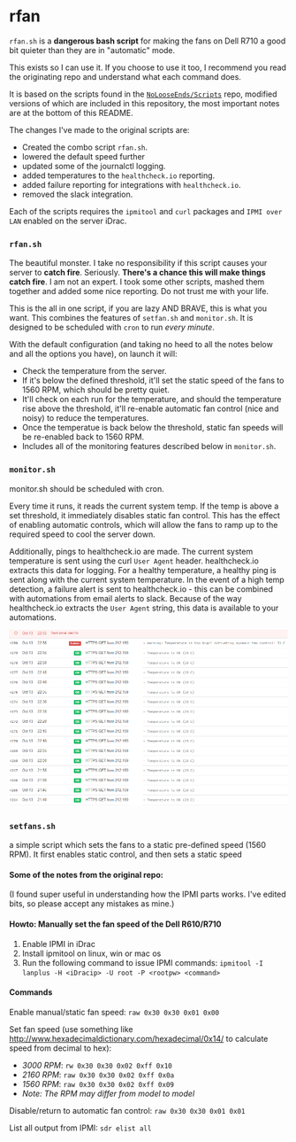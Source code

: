 # rfan

`rfan.sh` is a **dangerous bash script** for making the fans on Dell R710 a good bit quieter than they are in "automatic" mode.

This exists so I can use it. If you choose to use it too, I recommend you read the originating repo and understand what each command does. 

It is based on the scripts found in the [`NoLooseEnds/Scripts`](https://github.com/NoLooseEnds/Scripts) repo, modified versions of which are included in this repository, the most important notes are at the bottom of this README.

The changes I've made to the original scripts are:

- Created the combo script `rfan.sh`.
- lowered the default speed further
- updated some of the journalctl logging.
- added temperatures to the `healthcheck.io` reporting.
- added failure reporting for integrations with `healthcheck.io`.
- removed the slack integration.

Each of the scripts requires the `ipmitool` and `curl` packages and `IPMI over LAN` enabled on the server iDrac.

### `rfan.sh`

The beautiful monster. I take no responsibility if this script causes your server to **catch fire**. Seriously. **There's a chance this will make things catch fire**. I am not an expert. I took some other scripts, mashed them together and added some nice reporting. Do not trust me with your life.

This is the all in one script, if you are lazy AND BRAVE, this is what you want. This combines the features of `setfan.sh` and `monitor.sh`. It is designed to be scheduled with `cron` to run *every minute*.

With the default configuration (and taking no heed to all the notes below and all the options you have), on launch it will:

- Check the temperature from the server.
- If it's below the defined threshold, it'll set the static speed of the fans to 1560 RPM, which should be pretty quiet.
- It'll check on each run for the temperature, and should the temperature rise above the threshold, it'll re-enable automatic fan control (nice and noisy) to reduce the temperatures.
- Once the temperatue is back below the threshold, static fan speeds will be re-enabled back to 1560 RPM.
- Includes all of the monitoring features described below in `monitor.sh`.

### `monitor.sh`
monitor.sh should be scheduled with cron.

Every time it runs, it reads the current system temp. If the temp is above a set threshold, it immediately disables static fan control. This has the effect of enabling automatic controls, which will allow the fans to ramp up to the required speed to cool the server down.

Additionally, pings to healthcheck.io are made. The current system temperature is sent using the curl `User Agent` header. healthcheck.io extracts this data for logging. For a healthy temperature, a healthy ping is sent along with the current system temperature. In the event of a high temp detection, a failure alert is sent to healthcheck.io - this can be combined with automations from email alerts to slack. Because of the way healthcheck.io extracts the `User Agent` string, this data is available to your automations.

![screenshot](/media/sshot.PNG)

### `setfans.sh`
a simple script which sets the fans to a static pre-defined speed (1560 RPM).
It first enables static control, and then sets a static speed

#### Some of the notes from the original repo:
(I found super useful in understanding how the IPMI parts works. I've edited bits, so please accept any mistakes as mine.)

#### Howto: Manually set the fan speed of the Dell R610/R710

1. Enable IPMI in iDrac
2. Install ipmitool on linux, win or mac os
3. Run the following command to issue IPMI commands: 
`ipmitool -I lanplus -H <iDracip> -U root -P <rootpw> <command>`

#### Commands

Enable manual/static fan speed: `raw 0x30 0x30 0x01 0x00`

Set fan speed (use something like http://www.hexadecimaldictionary.com/hexadecimal/0x14/ to calculate speed from decimal to hex):
 - *3000 RPM*: `rw 0x30 0x30 0x02 0xff 0x10`
 - *2160 RPM*: `raw 0x30 0x30 0x02 0xff 0x0a`
 - *1560 RPM*: `raw 0x30 0x30 0x02 0xff 0x09`
 - _Note: The RPM may differ from model to model_

Disable/return to automatic fan control: `raw 0x30 0x30 0x01 0x01`

List all output from IPMI: `sdr elist all`
